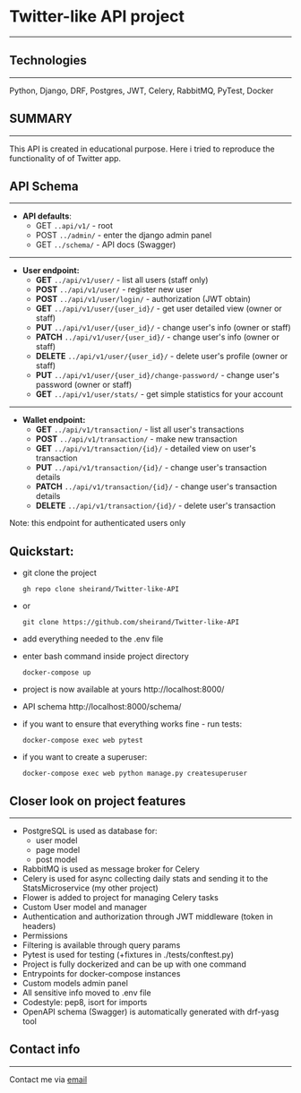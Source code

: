 # Twitter-like API project

---

 
 ## Technologies

---
 Python, Django, DRF, Postgres, JWT, Celery, RabbitMQ, PyTest, Docker 

 ## SUMMARY

---
 This API is created in educational purpose. Here i tried to reproduce the functionality of of Twitter app.


 ## API Schema

---

- **API defaults**:
    - GET `..api/v1/` - root
    - POST `../admin/` - enter the django admin panel
    - GET `../schema/` - API docs (Swagger)
___
 - **User endpoint:**
    - **GET** `../api/v1/user/`   - list all users (staff only)
    - **POST** `../api/v1/user/` - register new user
    - **POST** `../api/v1/user/login/` - authorization (JWT obtain)
    - **GET** `../api/v1/user/{user_id}/` - get user detailed view (owner or staff)
    - **PUT** `../api/v1/user/{user_id}/` - change user's info (owner or staff)
    - **PATCH** `../api/v1/user/{user_id}/` - change user's info (owner or staff)
    - **DELETE** `../api/v1/user/{user_id}/` - delete user's profile (owner or staff)
    - **PUT** `../api/v1/user/{user_id}/change-password/` - change user's password (owner or staff) 
    - **GET** `../api/v1/user/stats/` - get simple statistics for your account
___
 - **Wallet endpoint:**
    - **GET** `../api/v1/transaction/` - list all user's transactions
    - **POST** `../api/v1/transaction/` - make new transaction
    - **GET** `../api/v1/transaction/{id}/` - detailed view on user's transaction
    - **PUT** `../api/v1/transaction/{id}/` - change user's transaction details
    - **PATCH** `../api/v1/transaction/{id}/` - change user's transaction details
    - **DELETE** `../api/v1/transaction/{id}/` - delete user's transaction

Note: this endpoint for authenticated users only

## Quickstart:
- git clone the project
 
      gh repo clone sheirand/Twitter-like-API
      
- or
    
      git clone https://github.com/sheirand/Twitter-like-API

- add everything needed to the .env file
- enter bash command inside project directory

      docker-compose up

- project is now available at yours  http://localhost:8000/

- API schema http://localhost:8000/schema/

- if you want to ensure that everything works fine - run tests:

      docker-compose exec web pytest
 
- if you want to create a superuser:
 
      docker-compose exec web python manage.py createsuperuser


## Closer look on project features
___

- PostgreSQL is used as database for:
  - user model
  - page model
  - post model
- RabbitMQ is used as message broker for Celery 
- Celery is used for async collecting daily stats and sending it to the StatsMicroservice (my other project) 
- Flower is added to project for managing Celery tasks
- Custom User model and manager
- Authentication and authorization through JWT middleware (token in headers)
- Permissions
- Filtering is available through query params
- Pytest is used for testing (+fixtures in ./tests/conftest.py)
- Project is fully dockerized and can be up with one command
- Entrypoints for docker-compose instances
- Custom models admin panel 
- All sensitive info moved to .env file
- Codestyle: pep8, isort for imports
- OpenAPI schema (Swagger) is automatically generated with drf-yasg tool

## Contact info

___
Contact me via [email](mailto:eugene.osakovich@gmail.com) 
